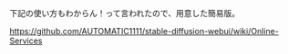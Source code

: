 
下記の使い方もわからん！って言われたので、用意した簡易版。

https://github.com/AUTOMATIC1111/stable-diffusion-webui/wiki/Online-Services
